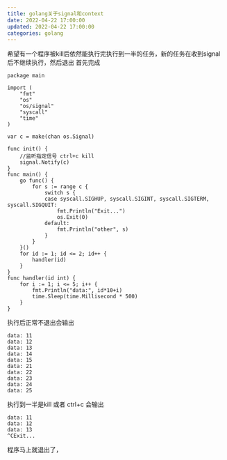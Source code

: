 ```yaml
---
title: golang关于signal和context
date: 2022-04-22 17:00:00
updated: 2022-04-22 17:00:00
categories: golang
---
```


希望有一个程序被kill后依然能执行完执行到一半的任务，新的任务在收到signal后不继续执行，然后退出
首先完成
``` 
package main

import (
	"fmt"
	"os"
	"os/signal"
	"syscall"
	"time"
)

var c = make(chan os.Signal)

func init() {
	//监听指定信号 ctrl+c kill
	signal.Notify(c)
}
func main() {
	go func() {
		for s := range c {
			switch s {
			case syscall.SIGHUP, syscall.SIGINT, syscall.SIGTERM, syscall.SIGQUIT:
				fmt.Println("Exit...")
				os.Exit(0)
			default:
				fmt.Println("other", s)
			}
		}
	}()
	for id := 1; id <= 2; id++ {
		handler(id)
	}
}
func handler(id int) {
	for i := 1; i <= 5; i++ {
		fmt.Println("data:", id*10+i)
		time.Sleep(time.Millisecond * 500)
	}
}

```
执行后正常不退出会输出
```
data: 11
data: 12
data: 13
data: 14
data: 15
data: 21
data: 22
data: 23
data: 24
data: 25
```
执行到一半是kill 或者 ctrl+c 会输出
```
data: 11
data: 12
data: 13
^CExit...
```
程序马上就退出了，
